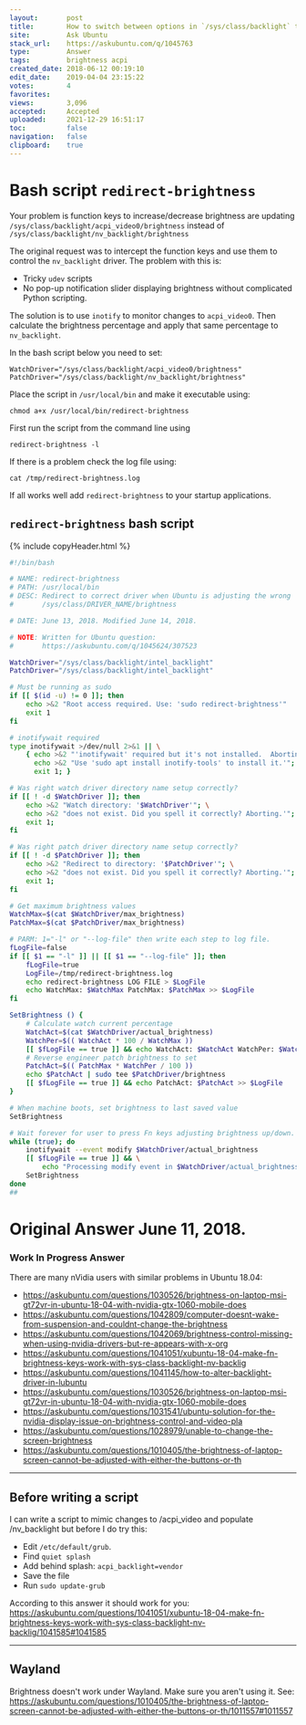 ```yaml
---
layout:       post
title:        How to switch between options in `∕sys∕class∕backlight` to solve brightness problem?
site:         Ask Ubuntu
stack_url:    https://askubuntu.com/q/1045763
type:         Answer
tags:         brightness acpi
created_date: 2018-06-12 00:19:10
edit_date:    2019-04-04 23:15:22
votes:        4
favorites:    
views:        3,096
accepted:     Accepted
uploaded:     2021-12-29 16:51:17
toc:          false
navigation:   false
clipboard:    true
---
```


# Bash script `redirect-brightness`

Your problem is function keys to increase/decrease brightness are updating `/sys/class/backlight/acpi_video0/brightness` instead of `/sys/class/backlight/nv_backlight/brightness`

The original request was to intercept the function keys and use them to control the `nv_backlight` driver. The problem with this is:

- Tricky `udev` scripts
- No pop-up notification slider displaying brightness without complicated Python scripting.

The solution is to use `inotify` to monitor changes to `acpi_video0`. Then calculate the brightness percentage and apply that same percentage to `nv_backlight`.

In the bash script below you need to set:

``` 
WatchDriver="/sys/class/backlight/acpi_video0/brightness"
PatchDriver="/sys/class/backlight/nv_backlight/brightness"

```

Place the script in `/usr/local/bin` and make it executable using:

``` 
chmod a+x /usr/local/bin/redirect-brightness

```

First run the script from the command line using

``` 
redirect-brightness -l

```

If there is a problem check the log file using:

``` 
cat /tmp/redirect-brightness.log

```

If all works well add `redirect-brightness` to your startup applications.

## `redirect-brightness` bash script



{% include copyHeader.html %}
``` bash
#!/bin/bash

# NAME: redirect-brightness
# PATH: /usr/local/bin
# DESC: Redirect to correct driver when Ubuntu is adjusting the wrong
#       /sys/class/DRIVER_NAME/brightness

# DATE: June 13, 2018. Modified June 14, 2018.

# NOTE: Written for Ubuntu question:
#       https://askubuntu.com/q/1045624/307523

WatchDriver="/sys/class/backlight/intel_backlight"
PatchDriver="/sys/class/backlight/intel_backlight"

# Must be running as sudo
if [[ $(id -u) != 0 ]]; then
    echo >&2 "Root access required. Use: 'sudo redirect-brightness'"
    exit 1
fi

# inotifywait required
type inotifywait >/dev/null 2>&1 || \
    { echo >&2 "'inotifywait' required but it's not installed.  Aborting."; \
      echo >&2 "Use 'sudo apt install inotify-tools' to install it.'"; \
      exit 1; }

# Was right watch driver directory name setup correctly?
if [[ ! -d $WatchDriver ]]; then
    echo >&2 "Watch directory: '$WatchDriver'"; \
    echo >&2 "does not exist. Did you spell it correctly? Aborting.'"; \
    exit 1;
fi

# Was right patch driver directory name setup correctly?
if [[ ! -d $PatchDriver ]]; then
    echo >&2 "Redirect to directory: '$PatchDriver'"; \
    echo >&2 "does not exist. Did you spell it correctly? Aborting.'"; \
    exit 1;
fi

# Get maximum brightness values
WatchMax=$(cat $WatchDriver/max_brightness)
PatchMax=$(cat $PatchDriver/max_brightness)

# PARM: 1="-l" or "--log-file" then write each step to log file.
fLogFile=false
if [[ $1 == "-l" ]] || [[ $1 == "--log-file" ]]; then
    fLogFile=true
    LogFile=/tmp/redirect-brightness.log
    echo redirect-brightness LOG FILE > $LogFile
    echo WatchMax: $WatchMax PatchMax: $PatchMax >> $LogFile
fi

SetBrightness () {
    # Calculate watch current percentage
    WatchAct=$(cat $WatchDriver/actual_brightness)
    WatchPer=$(( WatchAct * 100 / WatchMax ))
    [[ $fLogFile == true ]] && echo WatchAct: $WatchAct WatchPer: $WatchPer >> $LogFile
    # Reverse engineer patch brightness to set
    PatchAct=$(( PatchMax * WatchPer / 100 ))
    echo $PatchAct | sudo tee $PatchDriver/brightness
    [[ $fLogFile == true ]] && echo PatchAct: $PatchAct >> $LogFile
}

# When machine boots, set brightness to last saved value
SetBrightness

# Wait forever for user to press Fn keys adjusting brightness up/down.
while (true); do
    inotifywait --event modify $WatchDriver/actual_brightness
    [[ $fLogFile == true ]] && \
        echo "Processing modify event in $WatchDriver/actual_brightness" >> $LogFile
    SetBrightness
done
## 
```



# Original Answer June 11, 2018.

### Work In Progress Answer

There are many nVidia users with similar problems in Ubuntu 18.04:

- https://askubuntu.com/questions/1030526/brightness-on-laptop-msi-gt72vr-in-ubuntu-18-04-with-nvidia-gtx-1060-mobile-does
- https://askubuntu.com/questions/1042809/computer-doesnt-wake-from-suspension-and-couldnt-change-the-brightness
- https://askubuntu.com/questions/1042069/brightness-control-missing-when-using-nvidia-drivers-but-re-appears-with-x-org
- https://askubuntu.com/questions/1041051/xubuntu-18-04-make-fn-brightness-keys-work-with-sys-class-backlight-nv-backlig
- https://askubuntu.com/questions/1041145/how-to-alter-backlight-driver-in-lubuntu
- https://askubuntu.com/questions/1030526/brightness-on-laptop-msi-gt72vr-in-ubuntu-18-04-with-nvidia-gtx-1060-mobile-does
- https://askubuntu.com/questions/1031541/ubuntu-solution-for-the-nvidia-display-issue-on-brightness-control-and-video-pla
- https://askubuntu.com/questions/1028979/unable-to-change-the-screen-brightness
- https://askubuntu.com/questions/1010405/the-brightness-of-laptop-screen-cannot-be-adjusted-with-either-the-buttons-or-th

----------


## Before writing a script

I can write a script to mimic changes to /acpi_video and populate /nv_backlight but before I do try this:

- Edit `/etc/default/grub`.
- Find `quiet splash`
- Add behind splash: `acpi_backlight=vendor`
- Save the file
- Run `sudo update-grub`

According to this answer it should work for you: https://askubuntu.com/questions/1041051/xubuntu-18-04-make-fn-brightness-keys-work-with-sys-class-backlight-nv-backlig/1041585#1041585


----------

## Wayland

Brightness doesn't work under Wayland. Make sure you aren't using it. See: https://askubuntu.com/questions/1010405/the-brightness-of-laptop-screen-cannot-be-adjusted-with-either-the-buttons-or-th/1011557#1011557

